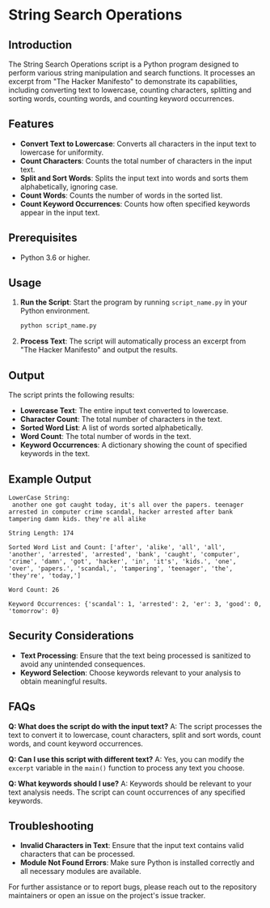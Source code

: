 # String Search Operations

## Introduction

The String Search Operations script is a Python program designed to perform various string manipulation and search functions. It processes an excerpt from "The Hacker Manifesto" to demonstrate its capabilities, including converting text to lowercase, counting characters, splitting and sorting words, counting words, and counting keyword occurrences.

## Features

- **Convert Text to Lowercase**: Converts all characters in the input text to lowercase for uniformity.
- **Count Characters**: Counts the total number of characters in the input text.
- **Split and Sort Words**: Splits the input text into words and sorts them alphabetically, ignoring case.
- **Count Words**: Counts the number of words in the sorted list.
- **Count Keyword Occurrences**: Counts how often specified keywords appear in the input text.

## Prerequisites

- Python 3.6 or higher.

## Usage

1. **Run the Script**: Start the program by running `script_name.py` in your Python environment.

    ```bash
    python script_name.py
    ```

2. **Process Text**: The script will automatically process an excerpt from "The Hacker Manifesto" and output the results.

## Output

The script prints the following results:

- **Lowercase Text**: The entire input text converted to lowercase.
- **Character Count**: The total number of characters in the text.
- **Sorted Word List**: A list of words sorted alphabetically.
- **Word Count**: The total number of words in the text.
- **Keyword Occurrences**: A dictionary showing the count of specified keywords in the text.

## Example Output

```plaintext
LowerCase String:
 another one got caught today, it's all over the papers. teenager arrested in computer crime scandal, hacker arrested after bank tampering damn kids. they're all alike

String Length: 174

Sorted Word List and Count: ['after', 'alike', 'all', 'all', 'another', 'arrested', 'arrested', 'bank', 'caught', 'computer', 'crime', 'damn', 'got', 'hacker', 'in', 'it's', 'kids.', 'one', 'over', 'papers.', 'scandal,', 'tampering', 'teenager', 'the', 'they're', 'today,']

Word Count: 26

Keyword Occurrences: {'scandal': 1, 'arrested': 2, 'er': 3, 'good': 0, 'tomorrow': 0}
```

## Security Considerations

- **Text Processing**: Ensure that the text being processed is sanitized to avoid any unintended consequences.
- **Keyword Selection**: Choose keywords relevant to your analysis to obtain meaningful results.

## FAQs

**Q: What does the script do with the input text?**
A: The script processes the text to convert it to lowercase, count characters, split and sort words, count words, and count keyword occurrences.

**Q: Can I use this script with different text?**
A: Yes, you can modify the `excerpt` variable in the `main()` function to process any text you choose.

**Q: What keywords should I use?**
A: Keywords should be relevant to your text analysis needs. The script can count occurrences of any specified keywords.

## Troubleshooting

- **Invalid Characters in Text**: Ensure that the input text contains valid characters that can be processed.
- **Module Not Found Errors**: Make sure Python is installed correctly and all necessary modules are available.

For further assistance or to report bugs, please reach out to the repository maintainers or open an issue on the project's issue tracker.
